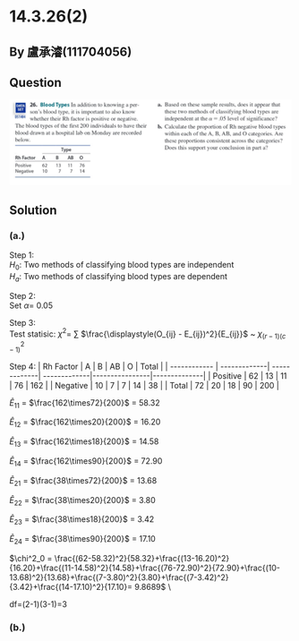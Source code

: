# 14.3.26(2)

## By 盧承濬(111704056)

## Question 

![image](https://github.com/HWTeng-Course/202402-Statistics/blob/91932efcb458df0062b4fb942c8eab911a8de5b7/Images/IMG_0809.jpeg)

## Solution
### (a.)
Step 1: \
$H_0$: Two methods of classifying blood types are independent \
$H_a$: Two methods of classifying blood types are dependent

Step 2: \
Set $\alpha$= 0.05

Step 3: \
Test statisic: $\chi^2$= $\sum$ $\frac{\displaystyle(O_{ij} - E_{ij})^2}{E_{ij}}$ ~ $\chi^2_{(r-1)(c-1)}$

Step 4: 
| Rh Factor    | A            | B            | AB           | O              | Total        |
| ------------ | -------------| -------------| -------------|----------------|--------------|
| Positive     | 62           | 13           | 11           | 76             | 162          |
| Negative     | 10           | 7            | 7            | 14             | 38           |
| Total        | 72           | 20           | 18           | 90             | 200          |

$\hat{E}_{11}$ = $\frac{162\times72}{200}$ = 58.32 

$\hat{E}_{12}$ = $\frac{162\times20}{200}$ = 16.20

$\hat{E}_{13}$ = $\frac{162\times18}{200}$ = 14.58

$\hat{E}_{14}$ = $\frac{162\times90}{200}$ = 72.90

$\hat{E}_{21}$ = $\frac{38\times72}{200}$ = 13.68

$\hat{E}_{22}$ = $\frac{38\times20}{200}$ = 3.80

$\hat{E}_{23}$ = $\frac{38\times18}{200}$ = 3.42

$\hat{E}_{24}$ = $\frac{38\times90}{200}$ = 17.10

$\chi^2_0 = \frac{(62-58.32)^2}{58.32}+\frac{(13-16.20)^2}{16.20}+\frac{(11-14.58)^2}{14.58}+\frac{(76-72.90)^2}{72.90}+\frac{(10-13.68)^2}{13.68}+\frac{(7-3.80)^2}{3.80}+\frac{(7-3.42)^2}{3.42}+\frac{(14-17.10)^2}{17.10}= 9.8689$ \

df=(2-1)(3-1)=3
### (b.)


